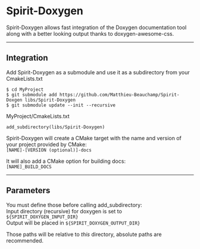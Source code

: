 # Spirit-Doxygen

Spirit-Doxygen allows fast integration of the Doxygen documentation tool
along with a better looking output thanks to doxygen-awesome-css.

--------------------------------------------------------------------------------
## Integration

Add Spirit-Doxygen as a submodule and use it as a subdirectory from
your CmakeLists.txt

```
$ cd MyProject
$ git submodule add https://github.com/Matthieu-Beauchamp/Spirit-Doxgen libs/Spirit-Doxygen
$ git submodule update --init --recursive
```

MyProject/CmakeLists.txt
```
add_subdirectory(libs/Spirit-Doxygen)
```

Spirit-Doxygen will create a CMake target with the name and version of your project
provided by CMake: <br>
`[NAME]-[VERSION (optional)]-docs`

It will also add a CMake option for building docs: <br>
`[NAME]_BUILD_DOCS`

--------------------------------------------------------------------------------
## Parameters

You must define those before calling add_subdirectory: <br>
Input directory (recursive) for doxygen is set to `${SPIRIT_DOXYGEN_INPUT_DIR}` <br>
Output will be placed in `${SPIRIT_DOXYGEN_OUTPUT_DIR}` <br>

Those paths will be relative to *this* directory, absolute paths are recommended.
